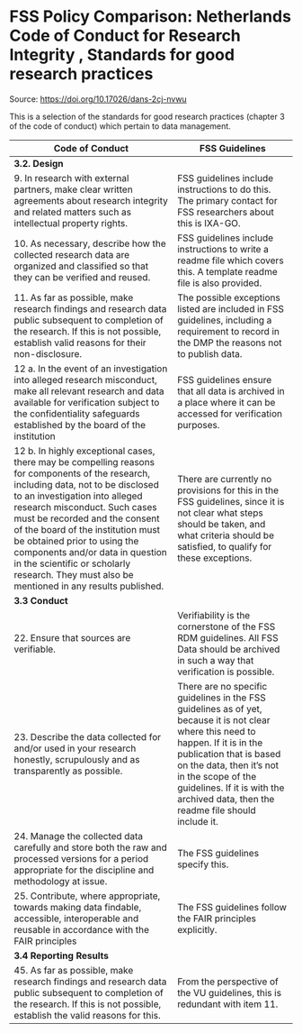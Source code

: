 # FSS Policy Comparison: Netherlands Code of Conduct for Research Integrity , Standards for good research practices

Source: <https://doi.org/10.17026/dans-2cj-nvwu>

This is a selection of the standards for good research practices
(chapter 3 of the code of conduct) which pertain to data management.

| **Code of Conduct**                                                                                                                                                                                                                                                                                                                                                                                                                            | **FSS Guidelines**                                                                                                                                                                                                                                                                                 |
|------------------------------------------------------------------------------------------------------------------------------------------------------------------------------------------------------------------------------------------------------------------------------------------------------------------------------------------------------------------------------------------------------------------------------------------------|----------------------------------------------------------------------------------------------------------------------------------------------------------------------------------------------------------------------------------------------------------------------------------------------------|
| **3.2. Design**                                                                                                                                                                                                                                                                                                                                                                                                                                |                                                                                                                                                                                                                                                                                                    |
| 9\. In research with external partners, make clear written agreements about research integrity and related matters such as intellectual property rights.                                                                                                                                                                                                                                                                                       | FSS guidelines include instructions to do this. The primary contact for FSS researchers about this is IXA-GO.                                                                                                                                                                                      |
| 10\. As necessary, describe how the collected research data are organized and classified so that they can be verified and reused.                                                                                                                                                                                                                                                                                                              | FSS guidelines include instructions to write a readme file which covers this. A template readme file is also provided.                                                                                                                                                                             |
| 11\. As far as possible, make research findings and research data public subsequent to completion of the research. If this is not possible, establish valid reasons for their non-disclosure.                                                                                                                                                                                                                                                  | The possible exceptions listed are included in FSS guidelines, including a requirement to record in the DMP the reasons not to publish data.                                                                                                                                                       |
| 12 a. In the event of an investigation into alleged research misconduct, make all relevant research and data available for verification subject to the confidentiality safeguards established by the board of the institution                                                                                                                                                                                                                  | FSS guidelines ensure that all data is archived in a place where it can be accessed for verification purposes.                                                                                                                                                                                     |
| 12 b. In highly exceptional cases, there may be compelling reasons for components of the research, including data, not to be disclosed to an investigation into alleged research misconduct. Such cases must be recorded and the consent of the board of the institution must be obtained prior to using the components and/or data in question in the scientific or scholarly research. They must also be mentioned in any results published. | There are currently no provisions for this in the FSS guidelines, since it is not clear what steps should be taken, and what criteria should be satisfied, to qualify for these exceptions.                                                                                                        |
| **3.3 Conduct**                                                                                                                                                                                                                                                                                                                                                                                                                                |                                                                                                                                                                                                                                                                                                    |
| 22\. Ensure that sources are verifiable.                                                                                                                                                                                                                                                                                                                                                                                                       | Verifiability is the cornerstone of the FSS RDM guidelines. All FSS Data should be archived in such a way that verification is possible.                                                                                                                                                           |
| 23\. Describe the data collected for and/or used in your research honestly, scrupulously and as transparently as possible.                                                                                                                                                                                                                                                                                                                     | There are no specific guidelines in the FSS guidelines as of yet, because it is not clear where this need to happen. If it is in the publication that is based on the data, then it’s not in the scope of the guidelines. If it is with the archived data, then the readme file should include it. |
| 24\. Manage the collected data carefully and store both the raw and processed versions for a period appropriate for the discipline and methodology at issue.                                                                                                                                                                                                                                                                                   | The FSS guidelines specify this.                                                                                                                                                                                                                                                                   |
| 25\. Contribute, where appropriate, towards making data findable, accessible, interoperable and reusable in accordance with the FAIR principles                                                                                                                                                                                                                                                                                                | The FSS guidelines follow the FAIR principles explicitly.                                                                                                                                                                                                                                          |
| **3.4 Reporting Results**                                                                                                                                                                                                                                                                                                                                                                                                                      |                                                                                                                                                                                                                                                                                                    |
| 45\. As far as possible, make research findings and research data public subsequent to completion of the research. If this is not possible, establish the valid reasons for this.                                                                                                                                                                                                                                                              | From the perspective of the VU guidelines, this is redundant with item 11.                                                                                                                                                                                                                         |
